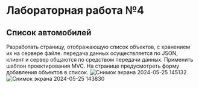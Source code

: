 # Лабораторная работа №4
## Список автомобилей
Разработать страницу, отображающую список объектов, с хранением их на сервере файле. передача данных осуществляется по JSON, клиент и сервер общаются по средством передачи данных. Применить шаблон проектирования MVC. На странице предусмотреть форму добавления объектов в список.
![Снимок экрана 2024-05-25 145132](https://github.com/ka1ssu/Laba4_Servlet/assets/124870566/ddb1a162-9e43-4eb0-97fd-c56fff060ccb)
![Снимок экрана 2024-05-25 143830](https://github.com/ka1ssu/Laba4_Servlet/assets/124870566/ac934ed2-2c53-43eb-a5a2-a18598f3fb51)
